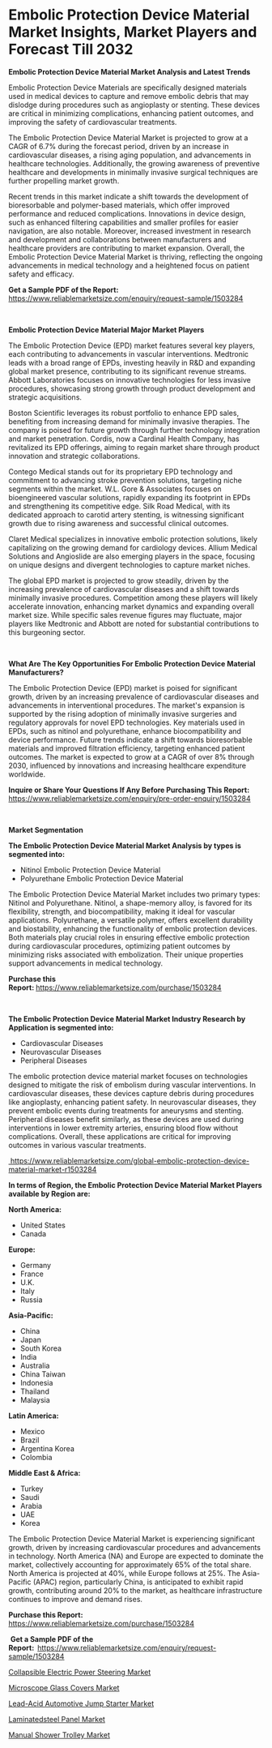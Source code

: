 <p><h1>Embolic Protection Device Material Market Insights, Market Players and Forecast Till 2032</h1></p><p><strong>Embolic Protection Device Material Market Analysis and Latest Trends</strong></p>
<p><p>Embolic Protection Device Materials are specifically designed materials used in medical devices to capture and remove embolic debris that may dislodge during procedures such as angioplasty or stenting. These devices are critical in minimizing complications, enhancing patient outcomes, and improving the safety of cardiovascular treatments.</p><p>The Embolic Protection Device Material Market is projected to grow at a CAGR of 6.7% during the forecast period, driven by an increase in cardiovascular diseases, a rising aging population, and advancements in healthcare technologies. Additionally, the growing awareness of preventive healthcare and developments in minimally invasive surgical techniques are further propelling market growth. </p><p>Recent trends in this market indicate a shift towards the development of bioresorbable and polymer-based materials, which offer improved performance and reduced complications. Innovations in device design, such as enhanced filtering capabilities and smaller profiles for easier navigation, are also notable. Moreover, increased investment in research and development and collaborations between manufacturers and healthcare providers are contributing to market expansion. Overall, the Embolic Protection Device Material Market is thriving, reflecting the ongoing advancements in medical technology and a heightened focus on patient safety and efficacy.</p></p>
<p><strong>Get a Sample PDF of the Report:&nbsp;</strong> <a href="https://www.reliablemarketsize.com/enquiry/request-sample/1503284?utm_campaign=1898&utm_medium=2&utm_source=Github&utm_content=ia&utm_term=23032025&utm_id=embolic-protection-device-material">https://www.reliablemarketsize.com/enquiry/request-sample/1503284</a></p>
<p>&nbsp;</p>
<p><strong>Embolic Protection Device Material Major Market Players</strong></p>
<p><p>The Embolic Protection Device (EPD) market features several key players, each contributing to advancements in vascular interventions. Medtronic leads with a broad range of EPDs, investing heavily in R&D and expanding global market presence, contributing to its significant revenue streams. Abbott Laboratories focuses on innovative technologies for less invasive procedures, showcasing strong growth through product development and strategic acquisitions.</p><p>Boston Scientific leverages its robust portfolio to enhance EPD sales, benefiting from increasing demand for minimally invasive therapies. The company is poised for future growth through further technology integration and market penetration. Cordis, now a Cardinal Health Company, has revitalized its EPD offerings, aiming to regain market share through product innovation and strategic collaborations.</p><p>Contego Medical stands out for its proprietary EPD technology and commitment to advancing stroke prevention solutions, targeting niche segments within the market. W.L. Gore & Associates focuses on bioengineered vascular solutions, rapidly expanding its footprint in EPDs and strengthening its competitive edge. Silk Road Medical, with its dedicated approach to carotid artery stenting, is witnessing significant growth due to rising awareness and successful clinical outcomes.</p><p>Claret Medical specializes in innovative embolic protection solutions, likely capitalizing on the growing demand for cardiology devices. Allium Medical Solutions and Angioslide are also emerging players in the space, focusing on unique designs and divergent technologies to capture market niches.</p><p>The global EPD market is projected to grow steadily, driven by the increasing prevalence of cardiovascular diseases and a shift towards minimally invasive procedures. Competition among these players will likely accelerate innovation, enhancing market dynamics and expanding overall market size. While specific sales revenue figures may fluctuate, major players like Medtronic and Abbott are noted for substantial contributions to this burgeoning sector.</p></p>
<p>&nbsp;</p>
<p><strong>What Are The Key Opportunities For Embolic Protection Device Material Manufacturers?</strong></p>
<p><p>The Embolic Protection Device (EPD) market is poised for significant growth, driven by an increasing prevalence of cardiovascular diseases and advancements in interventional procedures. The market's expansion is supported by the rising adoption of minimally invasive surgeries and regulatory approvals for novel EPD technologies. Key materials used in EPDs, such as nitinol and polyurethane, enhance biocompatibility and device performance. Future trends indicate a shift towards bioresorbable materials and improved filtration efficiency, targeting enhanced patient outcomes. The market is expected to grow at a CAGR of over 8% through 2030, influenced by innovations and increasing healthcare expenditure worldwide.</p></p>
<p><strong>Inquire or Share Your Questions If Any Before Purchasing This Report:</strong> <a href="https://www.reliablemarketsize.com/enquiry/pre-order-enquiry/1503284?utm_campaign=1898&utm_medium=2&utm_source=Github&utm_content=ia&utm_term=23032025&utm_id=embolic-protection-device-material">https://www.reliablemarketsize.com/enquiry/pre-order-enquiry/1503284</a></p>
<p>&nbsp;</p>
<p><strong>Market Segmentation</strong></p>
<p><strong>The Embolic Protection Device Material Market Analysis by types is segmented into:</strong></p>
<p><ul><li>Nitinol Embolic Protection Device Material</li><li>Polyurethane Embolic Protection Device Material</li></ul></p>
<p><p>The Embolic Protection Device Material Market includes two primary types: Nitinol and Polyurethane. Nitinol, a shape-memory alloy, is favored for its flexibility, strength, and biocompatibility, making it ideal for vascular applications. Polyurethane, a versatile polymer, offers excellent durability and biostability, enhancing the functionality of embolic protection devices. Both materials play crucial roles in ensuring effective embolic protection during cardiovascular procedures, optimizing patient outcomes by minimizing risks associated with embolization. Their unique properties support advancements in medical technology.</p></p>
<p><strong>Purchase this Report:&nbsp;</strong><a href="https://www.reliablemarketsize.com/purchase/1503284?utm_campaign=1898&utm_medium=2&utm_source=Github&utm_content=ia&utm_term=23032025&utm_id=embolic-protection-device-material">https://www.reliablemarketsize.com/purchase/1503284</a></p>
<p>&nbsp;</p>
<p><strong>The Embolic Protection Device Material Market Industry Research by Application is segmented into:</strong></p>
<p><ul><li>Cardiovascular Diseases</li><li>Neurovascular Diseases</li><li>Peripheral Diseases</li></ul></p>
<p><p>The embolic protection device material market focuses on technologies designed to mitigate the risk of embolism during vascular interventions. In cardiovascular diseases, these devices capture debris during procedures like angioplasty, enhancing patient safety. In neurovascular diseases, they prevent embolic events during treatments for aneurysms and stenting. Peripheral diseases benefit similarly, as these devices are used during interventions in lower extremity arteries, ensuring blood flow without complications. Overall, these applications are critical for improving outcomes in various vascular treatments.</p></p>
<p><a href="https://www.reliablemarketsize.com/global-embolic-protection-device-material-market-r1503284?utm_campaign=1898&utm_medium=2&utm_source=Github&utm_content=ia&utm_term=23032025&utm_id=embolic-protection-device-material">&nbsp;https://www.reliablemarketsize.com/global-embolic-protection-device-material-market-r1503284</a></p>
<p><strong>In terms of Region, the Embolic Protection Device Material Market Players available by Region are:</strong></p>
<p>
    <p> <strong> North America: </strong>
        <ul>
            <li>United States</li>
            <li>Canada</li>
        </ul>
        </p> 
    <p> <strong> Europe: </strong>
        <ul>
            <li>Germany</li>
            <li>France</li>
            <li>U.K.</li>
            <li>Italy</li>
            <li>Russia</li>
        </ul>
        </p> 
    <p> <strong> Asia-Pacific: </strong>
        <ul>
            <li>China</li>
            <li>Japan</li>
            <li>South Korea</li>
            <li>India</li>
            <li>Australia</li>
            <li>China Taiwan</li>
            <li>Indonesia</li>
            <li>Thailand</li>
            <li>Malaysia</li>
        </ul>
        </p> 
    <p> <strong> Latin America: </strong>
        <ul>
            <li>Mexico</li>
            <li>Brazil</li>
            <li>Argentina Korea</li>
            <li>Colombia</li>
        </ul>
        </p> 
    <p> <strong> Middle East & Africa: </strong>
        <ul>
            <li>Turkey</li>
            <li>Saudi</li>
            <li>Arabia</li>
            <li>UAE</li>
            <li>Korea</li>
        </ul>
    </p>
    </p>
<p><p>The Embolic Protection Device Material Market is experiencing significant growth, driven by increasing cardiovascular procedures and advancements in technology. North America (NA) and Europe are expected to dominate the market, collectively accounting for approximately 65% of the total share. North America is projected at 40%, while Europe follows at 25%. The Asia-Pacific (APAC) region, particularly China, is anticipated to exhibit rapid growth, contributing around 20% to the market, as healthcare infrastructure continues to improve and demand rises.</p></p>
<p><strong>Purchase this Report: </strong><a href="https://www.reliablemarketsize.com/purchase/1503284?utm_campaign=1898&utm_medium=2&utm_source=Github&utm_content=ia&utm_term=23032025&utm_id=embolic-protection-device-material">https://www.reliablemarketsize.com/purchase/1503284</a></p>
<p>&nbsp;<strong>Get a Sample PDF of the Report:&nbsp;&nbsp;</strong><a href="https://www.reliablemarketsize.com/enquiry/request-sample/1503284?utm_campaign=1898&utm_medium=2&utm_source=Github&utm_content=ia&utm_term=23032025&utm_id=embolic-protection-device-material">https://www.reliablemarketsize.com/enquiry/request-sample/1503284</a></p>
<p><strong></strong></p>
<p><p><a href="https://github.com/grimssummouc/Market-Research-Report-List-1/blob/main/collapsible-electric-power-steering-market.md?utm_campaign=1898&utm_medium=2&utm_source=Github&utm_content=ia&utm_term=23032025&utm_id=embolic-protection-device-material">Collapsible Electric Power Steering Market</a></p><p><a href="https://github.com/agemakisel4b/Market-Research-Report-List-1/blob/main/microscope-glass-covers-market.md?utm_campaign=1898&utm_medium=2&utm_source=Github&utm_content=ia&utm_term=23032025&utm_id=embolic-protection-device-material">Microscope Glass Covers Market</a></p><p><a href="https://github.com/marfosamiko7/Market-Research-Report-List-1/blob/main/lead-acid-automotive-jump-starter-market.md?utm_campaign=1898&utm_medium=2&utm_source=Github&utm_content=ia&utm_term=23032025&utm_id=embolic-protection-device-material">Lead-Acid Automotive Jump Starter Market</a></p><p><a href="https://github.com/gierlravasty/Market-Research-Report-List-1/blob/main/laminatedsteel-panel-market.md?utm_campaign=1898&utm_medium=2&utm_source=Github&utm_content=ia&utm_term=23032025&utm_id=embolic-protection-device-material">Laminatedsteel Panel Market</a></p><p><a href="https://github.com/bawksmaedamu/Market-Research-Report-List-1/blob/main/manual-shower-trolley-market.md?utm_campaign=1898&utm_medium=2&utm_source=Github&utm_content=ia&utm_term=23032025&utm_id=embolic-protection-device-material">Manual Shower Trolley Market</a></p></p>